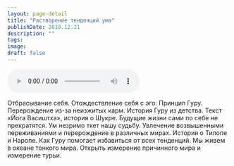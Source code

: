 ```yaml
---
layout: page-detail
title: "Растворение тенденций ума"
publishDate: 2018.12.21
description: ""
tags:
image:
draft: false
---
```


<audio title="2018.12.21 - Растворение тенденций ума.mp3" src="https://filer-api.advayta.org/v1.0/public/files/73430" controls=""></audio>

 Отбрасывание себя. Отождествление себя с эго. Принцип Гуру. Перерождение из-за неизжитых карм. История Гуру из детства. Текст «Йога Васиштха», история о Шукре. Будущие жизни сами по себе не прекратятся. Ум незримо ткет нашу судьбу. Увлечение возвышенными переживаниями и перерождение в различных мирах. История о Тилопе и Наропе. Как Гуру помогает избавиться от всех тенденций. Мы живем в океане тонкого мира. Открыть измерение причинного мира и измерение турьи.

  
